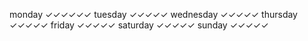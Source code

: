 monday        ✓✓✓✓✓✓
tuesday       ✓✓✓✓✓
wednesday     ✓✓✓✓✓
thursday      ✓✓✓✓✓
friday        ✓✓✓✓✓
saturday      ✓✓✓✓✓
sunday        ✓✓✓✓✓
